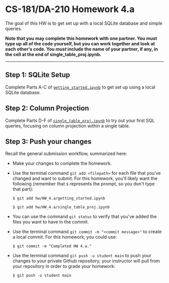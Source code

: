 # CS-181/DA-210 Homework 4.a

The goal of this HW is to get set up with a local SQLite database and simple queries.

**Note that you may complete this homework with one partner.  You must type up all of the code yourself, but you can work together and look at each other's code.  You _must_ include the name of your partner, if any, in the cell at the end of single_table_proj.ipynb.**

---

## Step 1: SQLite Setup

Complete Parts A-C of [`getting_started.ipynb`](getting_started.ipynb) to get set up using a local SQLite database.

## Step 2: Column Projection

Complete Parts D-F of [`single_table_proj.ipynb`](single_table_proj.ipynb) to try out your first SQL queries, focusing on column projection within a single table.

## Step 3: Push your changes

Recall the general submission workflow, summarized here:

- Make your changes to complete the homework.

- Use the terminal command `git add <filepath>` for each file that you've changed and want to submit.  For this homework, you'll likely want the following (remember that `$` represents the prompt, so you don't type that part):

    ```
    $ git add hw/HW_4.a/getting_started.ipynb
    
    $ git add hw/HW_4.a/single_table_proj.ipynb
    ```

- You can use the command `git status` to verify that you've added the files you want to have in the commit.

- Use the terminal command `git commit -m "<commit message>"` to create a local commit.  For this homework, you could use:

    ```
    $ git commit -m "Completed HW 4.a."
    ```

- Use the terminal command `git push -u student main` to push your changes to your private Github repository; your instructor will pull from your repository in order to grade your homework:

    ```
    $ git push -u student main
    ```
